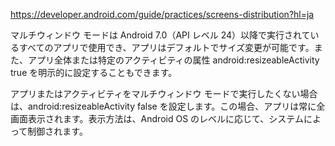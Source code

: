 https://developer.android.com/guide/practices/screens-distribution?hl=ja

マルチウィンドウ モードは Android 7.0（API レベル 24）以降で実行されているすべてのアプリで使用でき、アプリはデフォルトでサイズ変更が可能です。また、アプリ全体または特定のアクティビティの属性 android:resizeableActivity true を明示的に設定することもできます。

アプリまたはアクティビティをマルチウィンドウ モードで実行したくない場合は、android:resizeableActivity false を設定します。この場合、アプリは常に全画面表示されます。表示方法は、Android OS のレベルに応じて、システムによって制御されます。
